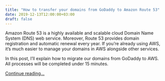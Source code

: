 ```yaml
---
title: "How to transfer your domains from GoDaddy to Amazon Route 53"
date: 2019-12-13T12:00:00+03:00
draft: false
---
```


Amazon Route 53 is a highly available and scalable cloud Domain Name System (DNS) web service. Moreover, Route 53 provides domain registration and automatic renewal every year. If you’re already using AWS, it’s much easier to manage your domains in AWS alongside other services.

In this post, I’ll explain how to migrate our domains from GoDaddy to AWS. All processes will be completed under 15 minutes.

[Continue reading...](https://medium.com/@odalabasmaz/how-to-transfer-your-domains-from-godaddy-to-amazon-route-53-1e3486beeee8)

